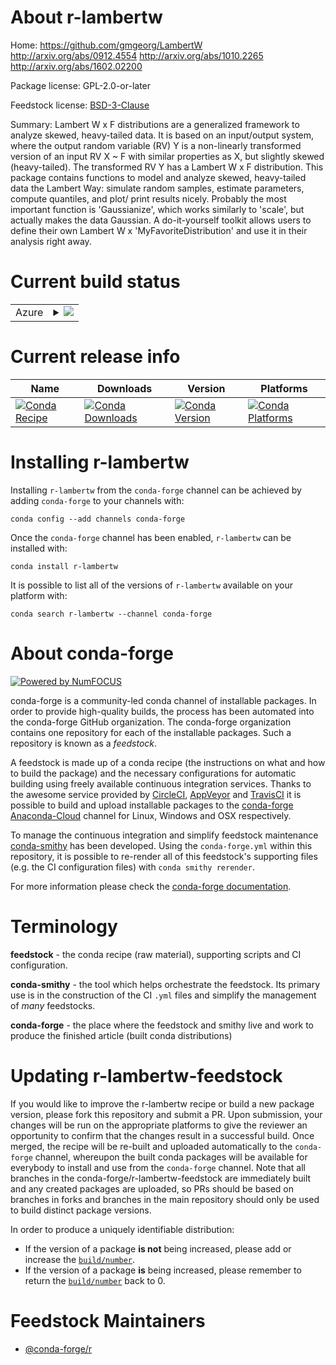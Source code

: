 About r-lambertw
================

Home: https://github.com/gmgeorg/LambertW http://arxiv.org/abs/0912.4554 http://arxiv.org/abs/1010.2265 http://arxiv.org/abs/1602.02200

Package license: GPL-2.0-or-later

Feedstock license: [BSD-3-Clause](https://github.com/conda-forge/r-lambertw-feedstock/blob/master/LICENSE.txt)

Summary: Lambert W x F distributions are a generalized framework to analyze skewed, heavy-tailed data. It is based on an input/output system, where the output random variable (RV) Y is a non-linearly transformed version of an input RV X ~ F with similar properties as X, but slightly skewed (heavy-tailed). The transformed RV Y has a Lambert W x F distribution. This package contains functions to model and analyze skewed, heavy-tailed data the Lambert Way: simulate random samples, estimate parameters, compute quantiles, and plot/ print results nicely. Probably the most important function is 'Gaussianize', which works similarly to 'scale', but actually makes the data Gaussian. A do-it-yourself toolkit allows users to define their own Lambert W x 'MyFavoriteDistribution' and use it in their analysis right away.

Current build status
====================


<table>
    
  <tr>
    <td>Azure</td>
    <td>
      <details>
        <summary>
          <a href="https://dev.azure.com/conda-forge/feedstock-builds/_build/latest?definitionId=11256&branchName=master">
            <img src="https://dev.azure.com/conda-forge/feedstock-builds/_apis/build/status/r-lambertw-feedstock?branchName=master">
          </a>
        </summary>
        <table>
          <thead><tr><th>Variant</th><th>Status</th></tr></thead>
          <tbody><tr>
              <td>linux_64_r_base3.6</td>
              <td>
                <a href="https://dev.azure.com/conda-forge/feedstock-builds/_build/latest?definitionId=11256&branchName=master">
                  <img src="https://dev.azure.com/conda-forge/feedstock-builds/_apis/build/status/r-lambertw-feedstock?branchName=master&jobName=linux&configuration=linux_64_r_base3.6" alt="variant">
                </a>
              </td>
            </tr><tr>
              <td>linux_64_r_base4.0</td>
              <td>
                <a href="https://dev.azure.com/conda-forge/feedstock-builds/_build/latest?definitionId=11256&branchName=master">
                  <img src="https://dev.azure.com/conda-forge/feedstock-builds/_apis/build/status/r-lambertw-feedstock?branchName=master&jobName=linux&configuration=linux_64_r_base4.0" alt="variant">
                </a>
              </td>
            </tr><tr>
              <td>osx_64_r_base3.6</td>
              <td>
                <a href="https://dev.azure.com/conda-forge/feedstock-builds/_build/latest?definitionId=11256&branchName=master">
                  <img src="https://dev.azure.com/conda-forge/feedstock-builds/_apis/build/status/r-lambertw-feedstock?branchName=master&jobName=osx&configuration=osx_64_r_base3.6" alt="variant">
                </a>
              </td>
            </tr><tr>
              <td>osx_64_r_base4.0</td>
              <td>
                <a href="https://dev.azure.com/conda-forge/feedstock-builds/_build/latest?definitionId=11256&branchName=master">
                  <img src="https://dev.azure.com/conda-forge/feedstock-builds/_apis/build/status/r-lambertw-feedstock?branchName=master&jobName=osx&configuration=osx_64_r_base4.0" alt="variant">
                </a>
              </td>
            </tr><tr>
              <td>win_64_r_base3.6</td>
              <td>
                <a href="https://dev.azure.com/conda-forge/feedstock-builds/_build/latest?definitionId=11256&branchName=master">
                  <img src="https://dev.azure.com/conda-forge/feedstock-builds/_apis/build/status/r-lambertw-feedstock?branchName=master&jobName=win&configuration=win_64_r_base3.6" alt="variant">
                </a>
              </td>
            </tr><tr>
              <td>win_64_r_base4.0</td>
              <td>
                <a href="https://dev.azure.com/conda-forge/feedstock-builds/_build/latest?definitionId=11256&branchName=master">
                  <img src="https://dev.azure.com/conda-forge/feedstock-builds/_apis/build/status/r-lambertw-feedstock?branchName=master&jobName=win&configuration=win_64_r_base4.0" alt="variant">
                </a>
              </td>
            </tr>
          </tbody>
        </table>
      </details>
    </td>
  </tr>
</table>

Current release info
====================

| Name | Downloads | Version | Platforms |
| --- | --- | --- | --- |
| [![Conda Recipe](https://img.shields.io/badge/recipe-r--lambertw-green.svg)](https://anaconda.org/conda-forge/r-lambertw) | [![Conda Downloads](https://img.shields.io/conda/dn/conda-forge/r-lambertw.svg)](https://anaconda.org/conda-forge/r-lambertw) | [![Conda Version](https://img.shields.io/conda/vn/conda-forge/r-lambertw.svg)](https://anaconda.org/conda-forge/r-lambertw) | [![Conda Platforms](https://img.shields.io/conda/pn/conda-forge/r-lambertw.svg)](https://anaconda.org/conda-forge/r-lambertw) |

Installing r-lambertw
=====================

Installing `r-lambertw` from the `conda-forge` channel can be achieved by adding `conda-forge` to your channels with:

```
conda config --add channels conda-forge
```

Once the `conda-forge` channel has been enabled, `r-lambertw` can be installed with:

```
conda install r-lambertw
```

It is possible to list all of the versions of `r-lambertw` available on your platform with:

```
conda search r-lambertw --channel conda-forge
```


About conda-forge
=================

[![Powered by NumFOCUS](https://img.shields.io/badge/powered%20by-NumFOCUS-orange.svg?style=flat&colorA=E1523D&colorB=007D8A)](http://numfocus.org)

conda-forge is a community-led conda channel of installable packages.
In order to provide high-quality builds, the process has been automated into the
conda-forge GitHub organization. The conda-forge organization contains one repository
for each of the installable packages. Such a repository is known as a *feedstock*.

A feedstock is made up of a conda recipe (the instructions on what and how to build
the package) and the necessary configurations for automatic building using freely
available continuous integration services. Thanks to the awesome service provided by
[CircleCI](https://circleci.com/), [AppVeyor](https://www.appveyor.com/)
and [TravisCI](https://travis-ci.com/) it is possible to build and upload installable
packages to the [conda-forge](https://anaconda.org/conda-forge)
[Anaconda-Cloud](https://anaconda.org/) channel for Linux, Windows and OSX respectively.

To manage the continuous integration and simplify feedstock maintenance
[conda-smithy](https://github.com/conda-forge/conda-smithy) has been developed.
Using the ``conda-forge.yml`` within this repository, it is possible to re-render all of
this feedstock's supporting files (e.g. the CI configuration files) with ``conda smithy rerender``.

For more information please check the [conda-forge documentation](https://conda-forge.org/docs/).

Terminology
===========

**feedstock** - the conda recipe (raw material), supporting scripts and CI configuration.

**conda-smithy** - the tool which helps orchestrate the feedstock.
                   Its primary use is in the construction of the CI ``.yml`` files
                   and simplify the management of *many* feedstocks.

**conda-forge** - the place where the feedstock and smithy live and work to
                  produce the finished article (built conda distributions)


Updating r-lambertw-feedstock
=============================

If you would like to improve the r-lambertw recipe or build a new
package version, please fork this repository and submit a PR. Upon submission,
your changes will be run on the appropriate platforms to give the reviewer an
opportunity to confirm that the changes result in a successful build. Once
merged, the recipe will be re-built and uploaded automatically to the
`conda-forge` channel, whereupon the built conda packages will be available for
everybody to install and use from the `conda-forge` channel.
Note that all branches in the conda-forge/r-lambertw-feedstock are
immediately built and any created packages are uploaded, so PRs should be based
on branches in forks and branches in the main repository should only be used to
build distinct package versions.

In order to produce a uniquely identifiable distribution:
 * If the version of a package **is not** being increased, please add or increase
   the [``build/number``](https://conda.io/docs/user-guide/tasks/build-packages/define-metadata.html#build-number-and-string).
 * If the version of a package **is** being increased, please remember to return
   the [``build/number``](https://conda.io/docs/user-guide/tasks/build-packages/define-metadata.html#build-number-and-string)
   back to 0.

Feedstock Maintainers
=====================

* [@conda-forge/r](https://github.com/conda-forge/r/)

